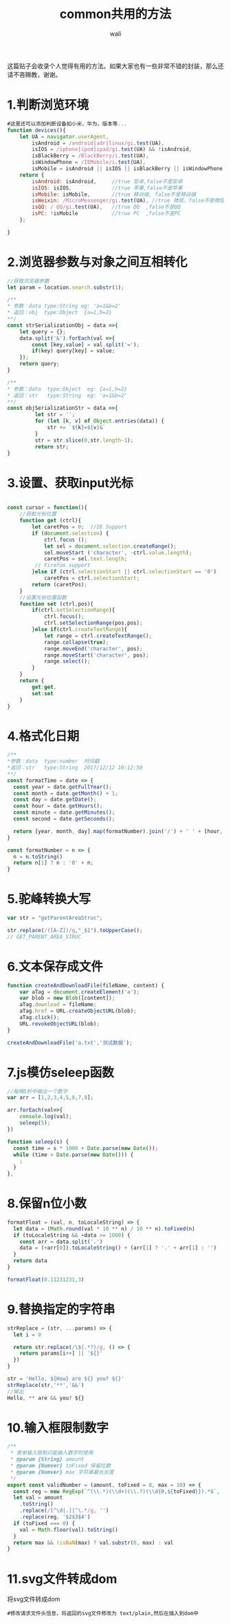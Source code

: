 ﻿---
layout: post
title: common共用的方法   #标题
tagline: 封装常用的函数
category: javascript      #分类
author: wali    #作者
tag: common     #标签
ghurl:        #github url
ghurl_zip:    #github zip下载
comments: true

post_nav: ["1.判断浏览环境","2.浏览器参数与对象之间互相转化","3.设置、获取input光标","4.格式化日期","5.驼峰转换大写","6.文本保存成文件","7.js模仿seleep函数","8.保留n位小数","9.替换指定的字符串","10.输入框限制数字"]
---
这篇贴子会收录个人觉得有用的方法。如果大家也有一些非常不错的封装，那么还请不吝赐教，谢谢。

# 1.判断浏览环境

```javascript
#这里还可以添加判断设备如小米，华为，版本等...
function devices(){
	let UA = navigator.userAgent,
        isAndroid = /android|adr|linux/gi.test(UA),
        isIOS = /iphone|ipod|ipad/gi.test(UA) && !isAndroid,
        isBlackBerry = /BlackBerry/i.test(UA),
        isWindowPhone = /IEMobile/i.test(UA),
        isMobile = isAndroid || isIOS || isBlackBerry || isWindowPhone;
    return {
        isAndroid: isAndroid,     //true 安卓,false不是安卓
        isIOS: isIOS,             //true 苹果,false不是苹果
        isMobile: isMobile,       //true 移动端, false不是移动端
        isWeixin: /MicroMessenger/gi.test(UA), //true 微信，false不是微信
        isQQ: / QQ/gi.test(UA),   //true QQ  ,false不是QQ
        isPC: !isMobile           //true PC  ,false不是PC
    };

}

```

# 2.浏览器参数与对象之间互相转化

```javascript
//获取浏览器参数
let param = location.search.substr(1);

/**
* 参数：data type:String eg: 'a=1&b=2'
* 返回：obj  type:Object  {a=1,b=2}
**/
const strSerializationObj = data =>{
	let query = {};
	data.split('&').forEach(val =>{
		const [key,value] = val.split('=');
		if(key) query[key] = value;
	});
	return query;
}

/**
* 参数：data  type:Object  eg: {a=1,b=2}
* 返回：str   type:String  eg: 'a=1&b=2'
**/
const objSerializationStr = data =>{
         let str = '';
         for (let [k, v] of Object.entries(data)) {
             str += `${k}=${v}&`
         }
         str = str.slice(0,str.length-1);
         return str;
}

```

# 3.设置、获取input光标

```javascript

const cursor = function(){
	//获取光标位置
	function get (ctrl){  
		let caretPos = 0;  //IE Support
		if (document.selection) {
            ctrl.focus ();
            let sel = document.selection.createRange();
            sel.moveStart ('character', -ctrl.value.length);
            caretPos = sel.text.length;
	     // Firefox support		
        }else if (ctrl.selectionStart || ctrl.selectionStart == '0')
            caretPos = ctrl.selectionStart;
        return (caretPos);
	}
	//设置光标位置函数
	function set (ctrl,pos){
		if(ctrl.setSelectionRange){
			ctrl.focus();
            ctrl.setSelectionRange(pos,pos);
		}else if(ctrl.createTextRange){
			let range = ctrl.createTextRange();
			range.collapse(true);
            range.moveEnd('character', pos);
            range.moveStart('character', pos);
            range.select();
		}
	}
	return {
		get:get,
		set:set
	}
}

```


# 4.格式化日期

```javascript
/**
*参数：data  type:number  时间戳
*返回：str   type:String  2017/12/12 10:12:50
**/
const formatTime = date => {
  const year = date.getFullYear();
  const month = date.getMonth() + 1;
  const day = date.getDate();
  const hour = date.getHours();
  const minute = date.getMinutes();
  const second = date.getSeconds();

  return [year, month, day].map(formatNumber).join('/') + ' ' + [hour, minute, second].map(formatNumber).join(':');
}

const formatNumber = n => {
  n = n.toString()
  return n[1] ? n : '0' + n;
}

```

# 5.驼峰转换大写

```javascript
var str = "getParentAreaStruc";

str.replace(/([A-Z])/g,"_$1").toUpperCase();
// GET_PARENT_AREA_STRUC

```

# 6.文本保存成文件

```javascript
function createAndDownloadFile(fileName, content) {
    var aTag = document.createElement('a');
    var blob = new Blob([content]);
    aTag.download = fileName;
    aTag.href = URL.createObjectURL(blob);
    aTag.click();
    URL.revokeObjectURL(blob);
}

createAndDownloadFile('a.txt','测试数据');
```

# 7.js模仿seleep函数

```javascript
//每隔5秒中输出一个数字
var arr = [1,2,3,4,5,6,7,8];

arr.forEach(val=>{
	console.log(val);
	seleep(5);
})

function seleep(s) {
  const time = s * 1000 + Date.parse(new Date());
  while (time > Date.parse(new Date())) {
	;
  }
},
```
# 8.保留n位小数

```javascript
formatFloat = (val, n, toLocaleString) => {
  let data = (Math.round(val * 10 ** n) / 10 ** n).toFixed(n)
  if (toLocaleString && +data >= 1000) {
    const arr = data.split('.')
    data = (+arr[0]).toLocaleString() + (arr[1] ? '.' + arr[1] : '')
  }
  return data
}

formatFloat(0.11231231,3)
```

# 9.替换指定的字符串

```javascript
strReplace = (str, ...params) => {
  let i = 0

  return str.replace(/\${.*?}/g, () => {
    return params[i++] || '${}'
  })
}

str = 'Hello, ${How} are ${} you? ${}'
strReplace(str,'**','&&')
//输出
Hello, ** are && you? ${}
```

# 10.输入框限制数字
```javascript
/**
 * 表单输入限制只能输入数字时使用
 * @param {String} amount
 * @param {Numver} toFixed 保留位数
 * @param {Numver} max 字符串最长长度
 */
export const validNumber = (amount, toFixed = 8, max = 10) => {
  const reg = new RegExp(`^(\\.*)(\\d+)(\\.?)(\\d{0,${toFixed}}).*$`, 'g')
  let val = amount
    .toString()
    .replace(/[^\d|.]|^\.*/g, '')
    .replace(reg, '$2$3$4')
  if (toFixed === 0) {
    val = Math.floor(val).toString()
  }
  return max && !isNaN(max) ? val.substr(0, max) : val
}
```

# 11.svg文件转成dom

将svg文件转成dom

```
#修改请求文件头信息，将返回的svg文件修改为 text/plain,然后在插入到dom中
```
























